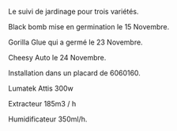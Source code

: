 Le suivi de jardinage pour trois variétés.

Black bomb mise en germination le 15 Novembre.

Gorilla Glue qui a germé le 23 Novembre.

Cheesy Auto le 24 Novembre.

Installation dans un placard de 6060160.

Lumatek Attis 300w

Extracteur 185m3 / h

Humidificateur 350ml/h.
